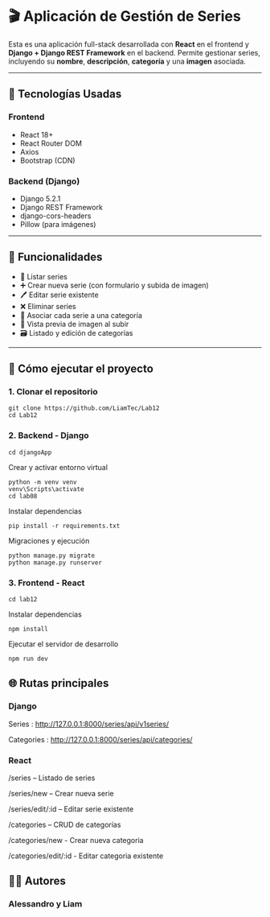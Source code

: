 # 🎬 Aplicación de Gestión de Series

Esta es una aplicación full-stack desarrollada con **React** en el frontend y **Django + Django REST Framework** en el backend. Permite gestionar series, incluyendo su **nombre**, **descripción**, **categoría** y una **imagen** asociada.

---

## 🚀 Tecnologías Usadas

### Frontend
- React 18+
- React Router DOM
- Axios
- Bootstrap (CDN)

### Backend (Django)
- Django 5.2.1
- Django REST Framework
- django-cors-headers
- Pillow (para imágenes)

---

## 🧰 Funcionalidades

- 📄 Listar series
- ➕ Crear nueva serie (con formulario y subida de imagen)
- 🖊️ Editar serie existente
- ❌ Eliminar series
- 📂 Asociar cada serie a una categoría
- 📸 Vista previa de imagen al subir
- 🗃️ Listado y edición de categorías

---

## 🚀 Cómo ejecutar el proyecto

### 1. Clonar el repositorio

    git clone https://github.com/LiamTec/Lab12
    cd Lab12

### 2. Backend - Django
  
    cd djangoApp

  Crear y activar entorno virtual
  
    python -m venv venv
    venv\Scripts\activate
    cd lab08
  
  Instalar dependencias
  
    pip install -r requirements.txt
  
  Migraciones y ejecución
  
    python manage.py migrate
    python manage.py runserver
    
### 3. Frontend - React

    cd lab12

  Instalar dependencias
  
    npm install
  
  Ejecutar el servidor de desarrollo
  
    npm run dev
    
##  🌐 Rutas principales

  ### Django

  Series : http://127.0.0.1:8000/series/api/v1series/

  Categories : http://127.0.0.1:8000/series/api/categories/
  
  ### React
  
  /series – Listado de series
  
  /series/new – Crear nueva serie
  
  /series/edit/:id – Editar serie existente
  
  /categories – CRUD de categorías

  /categories/new - Crear nueva categoria

  /categories/edit/:id - Editar categoria existente

## 👨‍💻 Autores

  ### Alessandro y Liam 
